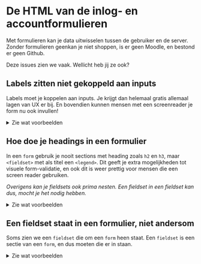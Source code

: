 # De HTML van de inlog- en accountformulieren

Met formulieren kan je data uitwisselen tussen de gebruiker en de server. Zonder formulieren geenkan je niet shoppen, is er geen Moodle, en bestond er geen Github.

Deze issues zien we vaak. Wellicht heb jij ze ook?

## Labels zitten niet gekoppeld aan inputs

Labels moet je koppelen aan inputs. Je krijgt dan helemaal gratis allemaal lagen van UX er bij. En bovendien kunnen mensen met een screenreader je form nu ook invullen!

<details>
  <summary>Zie wat voorbeelden</summary>

### Goed
````html
<label>
  Naam
  <input>
</label>
````

### Ook goed
````html
<label for="naam">naam</label>
<input id="naam">
````

### Niet goed
````
<label>naam</label>
<input id="naam">
````
</details>

## Hoe doe je headings in een formulier

In een `form` gebruik je nooit sections met heading zoals `h2` en `h3`, maar `<fieldset>` met als titel een `<legend>`. Dit geeft je extra mogelijkheden tot visuele form-validatie, en ook dit is weer prettig voor mensen die een screen reader gebruiken.

*Overigens kan je fieldsets ook prima nesten. Een fieldset in een fieldset kan dus, mocht je het nodig hebben.*

<details>
  <summary>Zie wat voorbeelden</summary>

### Goed
````html
<form>
  <fieldset>
    <legend>Inloggen</legend>
    <label>Naam<input></label>
    <label>Email<input type="email"></label>
  </fieldset>
  <button>Verstuur</button>
</form>
````

### Niet goed
````
<form>
  <h2>Inloggen</h2>
  <label>Naam<input></label>
  <label>Email<input type="email"></label>
  <button>Verstuur</button>
</form>
````
### Ook niet goed
````
<form>
  <section>
    <h2>Inloggen</h2>
    <label>Naam<input></label>
    <label>Email<input type="email"></label>
    <button>Verstuur</button>
  <section>
</form>
````
</details>

## Een fieldset staat in een formulier, niet andersom

Soms zien we een `fieldset` die om een `form` heen staat. Een `fieldset` is een sectie van een `form`, en dus moeten die er in staan.

<details>
  <summary>Zie wat voorbeelden</summary>

### Goed
````html
<form action="/action_page.php">
  <fieldset>
    <legend>Formulier</legend>
    <label>Login naam:<input type="text"></label>
    <label>Paswoord:<input type="password"></label>
    <input type="submit" value="Submit">
  </fieldset>
</form>
````

### Niet goed
````
<fieldset>
  <legend>Formulier</legend>
  <form action="/action_page.php">
    <label>Login naam:<input type="text"></label>
    <label>Paswoord:<input type="password"></label>
    <input type="submit" value="Submit">
  </form>
</fieldset>
````
</details>